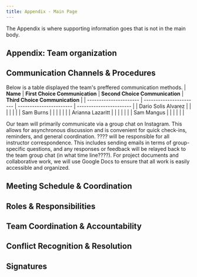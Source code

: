 ```yaml
---
title: Appendix - Main Page
---
```


The Appendix is where supporting information goes that is not in the main body.

## Appendix: Team organization

## Communication Channels & Procedures

Below is a table displayed the team's preffered communication methods.
| **Name**        | **First Choice Communication** | **Second Choice Communication** | **Third Choice Communication** |
| ---------------------- | ----------------------- | ----------------------- | ----------------------- |
| Dario Solis Alvarez            |  | |  | |  |
| Sam Burns              |  | |  | |  |
| Arianna Lazaritt               |  | |  | |  |
| Sam Mangus                |  | |  | |  |


Our team will primarily communicate via a group chat on Instagram. This allows for asynchronous discussion and is convenient for quick check-ins, reminders, and general coordination. ???? will be responsible for all instructor correspondence. This includes sending emails in terms of group-specific questions, and any responses or feedback will be relayed back to the team group chat (in what time line????).
For project documents and collaborative work, we will use Google Docs to ensure that all work is easily accessible and organized.

## Meeting Schedule & Coordination


## Roles & Responsibilities


## Team Coordination & Accountability


## Conflict Recognition & Resolution


## Signatures

